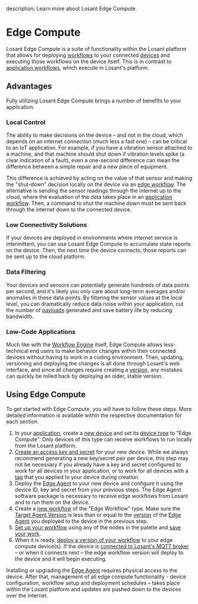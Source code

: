 description: Learn more about Losant Edge Compute.

# Edge Compute

Losant Edge Compute is a suite of functionality within the Losant platform that allows for deploying [workflows](/workflows/overview/) to your connected [devices](/devices/overview/) and executing those workflows on the device itself. This is in contrast to [application workflows](/workflows/application-workflows/), which execute in Losant's platform.

## Advantages

Fully utilizing Losant Edge Compute brings a number of benefits to your application.

### Local Control

The ability to make decisions on the device – and not in the cloud, which depends on an internet connection (much less a fast one) – can be critical to an IoT application. For example, if you have a vibration sensor attached to a machine, and that machine should shut down if vibration levels spike (a clear indication of a fault), even a one-second difference can mean the difference between a simple repair and a new piece of equipment.

This difference is achieved by acting on the value of that sensor and making the "shut-down" decision locally on the device via an [edge workflow](/workflows/edge-workflows/). The alternative is sending the sensor readings through the internet up to the cloud, where the evaluation of the data takes place in an [application workflow](/workflows/application-workflows/). Then, a command to shut the machine down must be sent back through the internet down to the connected device.

### Low Connectivity Solutions

If your devices are deployed in environments where internet service is intermittent, you can use Losant Edge Compute to accumulate state reports on the device. Then, the next time the device connects, those reports can be sent up to the cloud platform.

### Data Filtering

Your devices and sensors can potentially generate hundreds of data points per second, and it's likely you only care about long-term averages and/or anomalies in these data points. By filtering the sensor values at the local level, you can dramatically reduce data noise within your application, cut the number of [payloads](/organizations/resource-limits/#payload-limits) generated and save battery life by reducing bandwidth.

### Low-Code Applications

Much like with the [Workflow Engine](/workflows/overview/) itself, Edge Compute allows less-technical end users to make behavior changes within their connected devices without having to work in a coding environment. Then, updating, versioning and deploying the changes is all done through Losant's web interface, and since all changes require creating a [version](/workflows/versioning/), any mistakes can quickly be rolled back by deploying an older, stable version.

## Using Edge Compute

To get started with Edge Compute, you will have to follow these steps. More detailed information is available within the respective documentation for each section.

1. In your [application](/applications/overview/), create a [new device](/devices/overview/#adding-a-device) and set its [device type](/devices/overview/#device-type) to "Edge Compute". Only devices of this type can receive workflows to run locally from the Losant platform.
2. [Create an access key and secret](/applications/access-keys/#generating-an-access-key) for your new device. While we always recommend generating a new key/secret pair per device, this step may not be necessary if you already have a key and secret configured to work for all devices in your application, or to work for all devices with a [tag](/devices/overview/#device-tags) that you applied to your device during creation.
3. Deploy the [Edge Agent](/edge-compute/edge-agent-installation/) to your new device and configure it using the device ID, key and secret from your previous steps. The Edge Agent software package is necessary to receive edge workflows from Losant and to run them on the device.
4. Create a [new workflow](/workflows/overview/#creating-a-workflow) of the "Edge Workflow" type. Make sure the [Target Agent Version](/workflows/edge-workflows/#edge-agent-version) is less than or equal to the [version](/edge-compute/edge-agent-changelog/) of the [Edge Agent](/edge-compute/edge-agent-installation/) you deployed to the device in the previous step.
5. [Set up your workflow](/workflows/overview/#overview) using any of the nodes in the palette and [save your work](/workflows/edge-workflows/#saving-changes).
6. When it is ready, [deploy a version of your workflow](/edge-compute/edge-deployments/) to your edge compute device(s). If the device is [connected to Losant's MQTT broker](/mqtt/overview/) – or when it connects next – the edge workflow version will deploy to the device and it will begin executing.

Installing or upgrading the [Edge Agent](/edge-compute/edge-agent-installation/) requires physical access to the device. After that, management of all edge compute functionality - device configuration, workflow setup and deployment schedules – takes place within the Losant platform and updates are pushed down to the devices over the internet.
